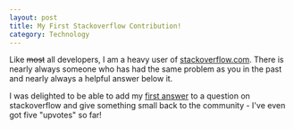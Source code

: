 ```yaml
---
layout: post
title: My First Stackoverflow Contribution!
category: Technology
---
```


Like <del>most</del> all developers, I am a heavy user of <a href="http://stackoverflow.com">stackoverflow.com</a>. There is nearly always someone who has had the same problem as you in the past and nearly always a helpful answer below it.

I was delighted to be able to add my <a href="http://stackoverflow.com/questions/7148604/extract-list-of-file-names-in-a-zip-archive-when-unzip-l/13378583#13378583">first answer</a> to a question on stackoverflow and give something small back to the community - I've even got five "upvotes" so far!
